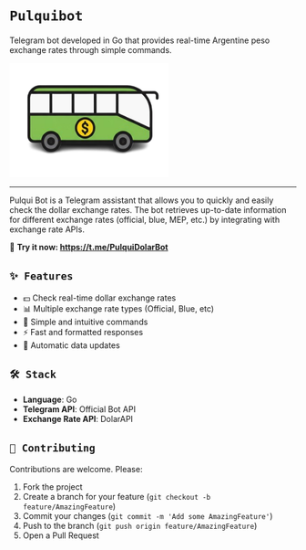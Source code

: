 # `Pulquibot`

Telegram bot developed in Go that provides real-time Argentine peso exchange rates through simple commands.

<img src="./bot_logo.png" width="280" height="200">

---

Pulqui Bot is a Telegram assistant that allows you to quickly and easily check the dollar exchange rates. The bot retrieves up-to-date information for different exchange rates (official, blue, MEP, etc.) by integrating with exchange rate APIs.

🔗 **Try it now: https://t.me/PulquiDolarBot**

## `✨ Features`

- 💵 Check real-time dollar exchange rates
- 📊 Multiple exchange rate types (Official, Blue, etc)
- 🎯 Simple and intuitive commands
- ⚡ Fast and formatted responses
- 🔄 Automatic data updates

## `🛠️ Stack`

- **Language**: Go
- **Telegram API**: Official Bot API
- **Exchange Rate API**: DolarAPI

## `🤝 Contributing`

Contributions are welcome. Please:

1. Fork the project
2. Create a branch for your feature (`git checkout -b feature/AmazingFeature`)
3. Commit your changes (`git commit -m 'Add some AmazingFeature'`)
4. Push to the branch (`git push origin feature/AmazingFeature`)
5. Open a Pull Request
